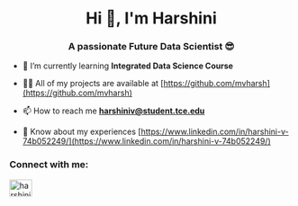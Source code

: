 <h1 align="center">Hi 👋, I'm Harshini</h1>
<h3 align="center">A passionate Future Data Scientist 😎</h3>

- 🌱 I’m currently learning **Integrated Data Science Course**

- 👨‍💻 All of my projects are available at [https://github.com/mvharsh](https://github.com/mvharsh)

- 📫 How to reach me **harshiniv@student.tce.edu**

- 📄 Know about my experiences [https://www.linkedin.com/in/harshini-v-74b052249/](https://www.linkedin.com/in/harshini-v-74b052249/)

<h3 align="left">Connect with me:</h3>
<p align="left">
<a href="https://linkedin.com/in/harshini-v-74b052249" target="blank"><img align="center" src="https://raw.githubusercontent.com/rahuldkjain/github-profile-readme-generator/master/src/images/icons/Social/linked-in-alt.svg" alt="harshini-v-74b052249" height="30" width="40" /></a>
</p>

<!--- 
👀 I’m interested in Machine Learning and Deep Learning 
- 📫 You can find me on Linkedin
--->


<!---
mvharsh/mvharsh is a ✨ special ✨ repository because its `README.md` (this file) appears on your GitHub profile.
You can click the Preview link to take a look at your changes.
--->
